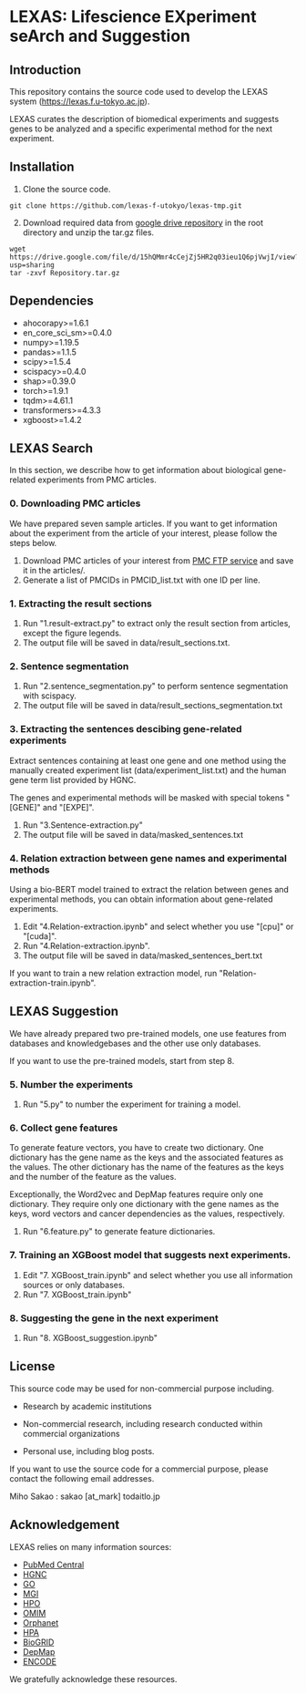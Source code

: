 # LEXAS: Lifescience EXperiment seArch and Suggestion

## Introduction

This repository contains the source code used to develop the LEXAS system (https://lexas.f.u-tokyo.ac.jp).

LEXAS curates the description of biomedical experiments and suggests genes
to be analyzed and a specific experimental method for the next experiment.



## Installation

1. Clone the source code.

```
git clone https://github.com/lexas-f-utokyo/lexas-tmp.git
```

2. Download required data from [google drive repository]() in the root directory and unzip the tar.gz files.

```
wget https://drive.google.com/file/d/15hQMmr4cCejZj5HR2q03ieu1Q6pjVwjI/view?usp=sharing
tar -zxvf Repository.tar.gz
```


## Dependencies
- ahocorapy>=1.6.1
- en_core_sci_sm>=0.4.0
- numpy>=1.19.5
- pandas>=1.1.5
- scipy>=1.5.4
- scispacy>=0.4.0
- shap>=0.39.0
- torch>=1.9.1
- tqdm>=4.61.1
- transformers>=4.3.3
- xgboost>=1.4.2

## LEXAS Search

In this section, we describe how to get information about biological gene-related experiments from PMC articles.

### 0. Downloading PMC articles

We have prepared seven sample articles.
If you want to get information about the experiment from the article of your interest, please follow the steps below.

1. Download PMC articles of your interest from [PMC FTP service](https://ftp.ncbi.nlm.nih.gov/pub/pmc/) and save it in the articles/.
2. Generate a list of PMCIDs in PMCID_list.txt with one ID per line.

### 1. Extracting the result sections

1. Run "1.result-extract.py" to extract only the result section from articles, except the figure legends.
2. The output file will be saved in data/result_sections.txt.

### 2. Sentence segmentation

1. Run "2.sentence_segmentation.py" to perform sentence segmentation with scispacy.
2. The output file will be saved in data/result_sections_segmentation.txt

### 3. Extracting the sentences descibing gene-related experiments

Extract sentences containing at least one gene and one method using
the manually created experiment list (data/experiment_list.txt) and the human gene term list provided by HGNC.

The genes and experimental methods will be masked with special tokens "[GENE]" and "[EXPE]".

1. Run "3.Sentence-extraction.py"
2. The output file will be saved in data/masked_sentences.txt

### 4. Relation extraction between gene names and experimental methods

Using a bio-BERT model trained to extract the relation between genes and experimental methods,
you can obtain information about gene-related experiments.

1. Edit "4.Relation-extraction.ipynb" and select whether you use "[cpu]" or "[cuda]".
2. Run "4.Relation-extraction.ipynb".
3. The output file will be saved in data/masked_sentences_bert.txt

If you want to train a new relation extraction model, run "Relation-extraction-train.ipynb".

## LEXAS Suggestion

We have already prepared two pre-trained models, one use features from databases and knowledgebases
and the other use only databases.

If you want to use the pre-trained models, start from step 8.

### 5. Number the experiments

1. Run "5.py" to number the experiment for training a model.

### 6. Collect gene features

To generate feature vectors, you have to create two dictionary.
One dictionary has the gene name as the keys and the associated features as the values. 
The other dictionary has the name of the features as the keys and the number of the feature as the values.

Exceptionally, the Word2vec and DepMap features require only one dictionary.
They require only one dictionary with the gene names as the keys,
word vectors and cancer dependencies as the values, respectively.

1. Run "6.feature.py" to generate feature dictionaries.

### 7. Training an XGBoost model that suggests next experiments.

1. Edit "7. XGBoost_train.ipynb" and select whether you use all information sources or only databases.
2. Run "7. XGBoost_train.ipynb"

### 8. Suggesting the gene in the next experiment

1. Run "8. XGBoost_suggestion.ipynb"

## License

This source code may be used for non-commercial purpose including. 

- Research by academic institutions

- Non-commercial research, including research conducted within commercial organizations

- Personal use, including blog posts.

If you want to use the source code for a commercial purpose, please contact the following email addresses.

Miho Sakao : sakao [at_mark] todaitlo.jp



## Acknowledgement

LEXAS relies on many information sources:

- [PubMed Central](https://www.ncbi.nlm.nih.gov/pmc/)
- [HGNC](https://www.genenames.org/)
- [GO](http://geneontology.org/)
- [MGI](http://www.informatics.jax.org/)
- [HPO](https://hpo.jax.org/app/)
- [OMIM](https://www.omim.org/)
- [Orphanet](https://www.orpha.net/)
- [HPA](https://www.proteinatlas.org/)
- [BioGRID](https://thebiogrid.org/)
- [DepMap](https://depmap.org/)
- [ENCODE](https://www.encodeproject.org/)

We gratefully acknowledge these resources.
